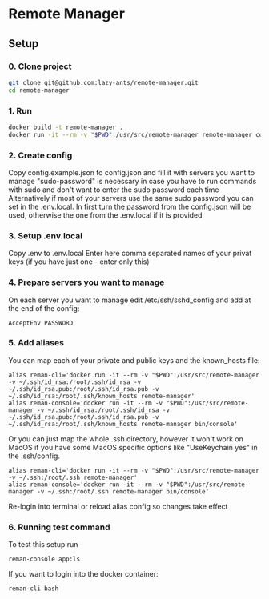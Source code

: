 # Remote Manager

## Setup

### 0. Clone project

```bash
git clone git@github.com:lazy-ants/remote-manager.git
cd remote-manager
```

### 1. Run
```bash
docker build -t remote-manager .
docker run -it --rm -v "$PWD":/usr/src/remote-manager remote-manager composer install
```

### 2. Create config

Copy config.example.json to config.json and fill it with servers you want to manage
"sudo-password" is necessary in case you have to run commands with sudo and don't want to enter the sudo password each time
Alternatively if most of your servers use the same sudo password you can set in the .env.local.
In first turn the password from the config.json will be used, otherwise the one from the .env.local if it is provided 

### 3. Setup .env.local
Copy .env to .env.local
Enter here comma separated names of your privat keys (if you have just one - enter only this)

### 4. Prepare servers you want to manage
On each server you want to manage edit /etc/ssh/sshd_config and add at the end of the config:
```
AcceptEnv PASSWORD
```

### 5. Add aliases
You can map each of your private and public keys and the known_hosts file:
```
alias reman-cli='docker run -it --rm -v "$PWD":/usr/src/remote-manager -v ~/.ssh/id_rsa:/root/.ssh/id_rsa -v ~/.ssh/id_rsa.pub:/root/.ssh/id_rsa.pub -v ~/.ssh/id_rsa:/root/.ssh/known_hosts remote-manager'
alias reman-console='docker run -it --rm -v "$PWD":/usr/src/remote-manager -v ~/.ssh/id_rsa:/root/.ssh/id_rsa -v ~/.ssh/id_rsa.pub:/root/.ssh/id_rsa.pub -v ~/.ssh/id_rsa:/root/.ssh/known_hosts remote-manager bin/console'
```

Or you can just map the whole .ssh directory, however it won't work on MacOS if you have some MacOS specific options like "UseKeychain yes" in the .ssh/config. 
```
alias reman-cli='docker run -it --rm -v "$PWD":/usr/src/remote-manager -v ~/.ssh:/root/.ssh remote-manager'
alias reman-console='docker run -it --rm -v "$PWD":/usr/src/remote-manager -v ~/.ssh:/root/.ssh remote-manager bin/console'
```

Re-login into terminal or reload alias config so changes take effect

### 6. Running test command

To test this setup run
```
reman-console app:ls
```

If you want to login into the docker container:
```
reman-cli bash
```

